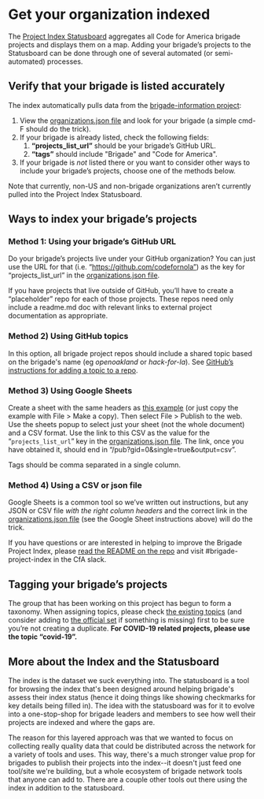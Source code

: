# Get your organization indexed

The [Project Index Statusboard](https://statusboard.brigade.cloud/#/) aggregates all Code for America brigade projects and displays them on a map. Adding your brigade’s projects to the Statusboard can be done through one of several automated (or semi-automated) processes.


## Verify that your brigade is listed accurately

The index automatically pulls data from the [brigade-information project](https://github.com/codeforamerica/brigade-information):



1.  View the [organizations.json file](https://github.com/codeforamerica/brigade-information/blob/master/organizations.json) and look for your brigade (a simple cmd-F should do the trick).
2. If your brigade is already listed, check the following fields:
    1. **“projects_list_url”** should be your brigade’s GitHub URL.
    2. **“tags”** should include "Brigade" and "Code for America".
3. If your brigade is _not_ listed there or you want to consider other ways to include your brigade’s projects, choose one of the methods below.

Note that currently, non-US and non-brigade organizations aren’t currently pulled into the Project Index Statusboard.


## Ways to index your brigade’s projects


### Method 1: Using your brigade’s GitHub URL

Do your brigade’s projects live under your GitHub organization?  You can just use the URL for that (i.e. “https://github.com/codefornola”) as the key for “projects_list_url” in the [organizations.json file](https://github.com/codeforamerica/brigade-information/blob/master/organizations.json).

If you have projects that live outside of GitHub, you’ll have to create a “placeholder” repo for each of those projects. These repos need only include a readme.md doc with relevant links to external project documentation as appropriate.


### Method 2) Using GitHub topics

In this option, all brigade project repos should include a shared topic based on the brigade's name (eg _openoakland_ or _hack-for-la_). See [GitHub’s instructions for adding a topic to a repo](https://help.github.com/en/github/administering-a-repository/classifying-your-repository-with-topics).


### Method 3) Using Google Sheets

Create a sheet with the same headers as [this example](https://docs.google.com/spreadsheets/d/1JWzgYPn1AZgw1UFbh0n6xzpS1a9wvDN2xsrJ-IyrcQ4/edit#gid=0) (or just copy the example with File > Make a copy).  Then select File > Publish to the web.  Use the sheets popup to select just your sheet (not the whole document) and a CSV format.  Use the link to this CSV as the value for the “`projects_list_url`” key in the [organizations.json file](https://github.com/codeforamerica/brigade-information/blob/master/organizations.json).  The link, once you have obtained it, should end in “/pub?gid=0&single=true&output=csv”.

Tags should be comma separated in a single column.


### Method 4) Using a CSV or json file

Google Sheets is a common tool so we’ve written out instructions, but any JSON or CSV file _with the right column headers_ and the correct link in the [organizations.json file](https://github.com/codeforamerica/brigade-information/blob/master/organizations.json) (see the Google Sheet instructions above) will do the trick.

If you have questions or are interested in helping to improve the Brigade Project Index, please [read the README on the repo](https://github.com/codeforamerica/brigade-project-index) and visit #brigade-project-index in the CfA slack.


## Tagging your brigade’s projects

The group that has been working on this project has begun to form a taxonomy.  When assigning topics, please check [the existing topics](https://statusboard.brigade.cloud/#/topics) (and consider adding to [the official set](https://github.com/codeforamerica/civic-tech-taxonomy/tree/master/issues-addressed) if something is missing) first to be sure you’re not creating a duplicate.  **For COVID-19 related projects, please use the topic “covid-19”.**

## More about the Index and the Statusboard

The index is the dataset we suck everything into.  The statusboard is a tool for browsing the index that's been designed around helping brigade's assess their index status (hence it doing things like showing checkmarks for key details being filled in).  The idea with the statusboard was for it to evolve into a one-stop-shop for brigade leaders and members to see how well their projects are indexed and where the gaps are.

The reason for this layered approach was that we wanted to focus on collecting really quality data that could be distributed across the network for a variety of tools and uses.  This way, there's a much stronger value prop for brigades to publish their projects into the index--it doesn't just feed one tool/site we're building, but a whole ecosystem of brigade network tools that anyone can add to. There are a couple other tools out there using the index in addition to the statusboard.

